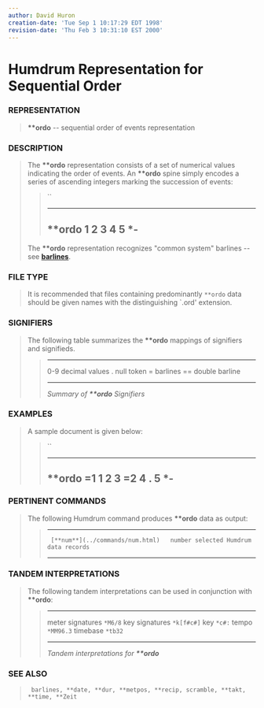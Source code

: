 ```yaml
---
author: David Huron
creation-date: 'Tue Sep 1 10:17:29 EDT 1998'
revision-date: 'Thu Feb 3 10:31:10 EST 2000'
---
```



Humdrum Representation for Sequential Order
===========================================

### REPRESENTATION

> **\*\*ordo** \-- sequential order of events representation

### DESCRIPTION

> The **\*\*ordo** representation consists of a set of numerical values
> indicating the order of events. An **\*\*ordo** spine simply encodes a
> series of ascending integers marking the succession of events:
>
> > ``
> >
> >   ----------
> >   \*\*ordo
> >   1
> >   2
> >   3
> >   4
> >   5
> >   \*-
> >   ----------
> >
> The **\*\*ordo** representation recognizes \"common system\" barlines
> \-- see [**barlines**](barlines.rep.html).

### FILE TYPE

> It is recommended that files containing predominantly `**ordo` data
> should be given names with the distinguishing \`.ord\' extension.

### SIGNIFIERS

> The following table summarizes the **\*\*ordo** mappings of signifiers
> and signifieds.
>
> >   ----- ----------------
> >   0-9   decimal values
> >   .     null token
> >   =     barlines
> >   ==    double barline
> >   ----- ----------------
> >
> > *Summary of **\*\*ordo** Signifiers*

### EXAMPLES

> A sample document is given below:
>
> > ``
> >
> >   ----------
> >   \*\*ordo
> >   =1
> >   1
> >   2
> >   3
> >   =2
> >   4
> >   .
> >   5
> >   \*-
> >   ----------
> >
### PERTINENT COMMANDS

> The following Humdrum command produces **\*\*ordo** data as output:
>
> >   -- --------------------------------- --------------------------------------
> >      [**num**](../commands/num.html)   number selected Humdrum data records
> >   -- --------------------------------- --------------------------------------
> >
### TANDEM INTERPRETATIONS

> The following tandem interpretations can be used in conjunction with
> **\*\*ordo**:
>
> >   ------------------ ------------
> >   meter signatures   `*M6/8`
> >   key signatures     `*k[f#c#]`
> >   key                `*c#:`
> >   tempo              `*MM96.3`
> >   timebase           `*tb32`
> >   ------------------ ------------
> >
> > *Tandem interpretations for **\*\*ordo***

### SEE ALSO

> ` barlines, **date, **dur, **metpos, **recip, scramble, **takt, **time, **Zeit`

